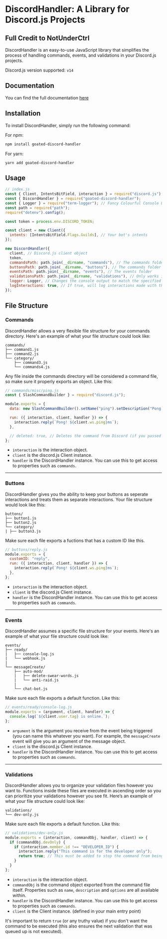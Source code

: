 <!-- @format -->

# DiscordHandler: A Library for Discord.js Projects

## Full Credit to NotUnderCtrl

DiscordHandler is an easy-to-use JavaScript library that simplifies the process of handling commands, events, and validations in your Discord.js projects.

Discord.js version supported: `v14`

## Documentation

You can find the full documentation [here](https://djs-commander.underctrl.io)

## Installation

To install DiscordHandler, simply run the following command:

For npm:

```bash
npm install goated-discord-handler
```

For yarn:

```yarn
yarn add goated-discord-handler
```

## Usage

```js
// index.js
const { Client, IntentsBitField, interaction } = require("discord.js");
const { DiscordHandler } = require("goated-discord-handler");
const { Logger } = require("term-logger"); // Fancy Colourful Console Logger
const path = require("path");
require("dotenv").config();

const token = process.env.DISCORD_TOKEN;

const client = new Client({
  intents: [IntentsBitField.Flags.Guilds], // Your bot's intents
});

new DiscordHandler({
  client, // Discord.js client object
  token,
  commandsPath: path.join(__dirname, "commands"), // The commands folder
  buttonsPath: path.join(__dirname, "buttons"), // The commands folder
  eventsPath: path.join(__dirname, "events"), // The events folder
  validationsPath: path.join(__dirname, "validations"), // Only works if commandsPath is provided
  logger: Logger, // Changes the console output to match the specified logger configuration (if not provided logging will go through console.log)
  logInteractions: true, // If true, will log interactions made with the bot in your console.
});
```

## File Structure

### Commands

DiscordHandler allows a very flexible file structure for your commands directory. Here's an example of what your file structure could look like:

```shell
commands/
├── command1.js
├── command2.js
└── category/
	├── command3.js
	└── commands4.js
```

Any file inside the commands directory will be considered a command file, so make sure it properly exports an object. Like this:

```js
// commands/misc/ping.js
const { SlashCommandBuilder } = require("discord.js");

module.exports = {
  data: new SlashCommandBuilder().setName("ping").setDescription("Pong!"),

  run: ({ interaction, client, handler }) => {
    interaction.reply(`Pong! ${client.ws.ping}ms`);
  },

  // deleted: true, // Deletes the command from Discord (if you passed in a "testServer" property it'll delete from the guild and not globally)
};
```

- `interaction` is the interaction object.
- `client` is the discord.js Client instance.
- `handler` is the DiscordHandler instance. You can use this to get access to properties such as `commands`.

---

### Buttons

DiscordHandler gives you the ability to keep your buttons as seperate interactions and treats them as separate interactions. Your file structure would look like this:

```shell
buttons/
├── button1.js
├── button2.js
└── category/
| ├── button3.js
```

Make sure each file exports a fuctions that has a custom ID like this.

```js
// buttons/reply.js
module.exports = {
  customID: "reply",
  run: ({ interaction, client, handler }) => {
    interaction.reply(`Pong! ${client.ws.ping}ms`);
  },
};
```
- `interaction` is the interaction object.
- `client` is the discord.js Client instance.
- `handler` is the DiscordHandler instance. You can use this to get access to properties such as `commands`.
---

### Events

DiscordHandler assumes a specific file structure for your events. Here's an example of what your file structure could look like:

```shell
events/
├── ready/
|	├── console-log.js
|	└── webhook.js
|
└── messageCreate/
	├── auto-mod/
	|	├── delete-swear-words.js
	|	└── anti-raid.js
	|
	└── chat-bot.js
```

Make sure each file exports a default function. Like this:

```js
// events/ready/console-log.js
module.exports = (argument, client, handler) => {
  console.log(`${client.user.tag} is online.`);
};
```

- `argument` is the argument you receive from the event being triggered (you can name this whatever you want). For example, the `messageCreate` event will give you an argument of the message object.
- `client` is the discord.js Client instance.
- `handler` is the DiscordHandler instance. You can use this to get access to properties such as `commands`.

---

### Validations

DiscordHandler allows you to organize your validation files however you want to. Functions inside these files are executed in ascending order so you can prioritize your validations however you see fit. Here’s an example of what your file structure could look like:

```shell
validations/
└── dev-only.js
```

Make sure each file exports a default function. Like this:

```js
// validations/dev-only.js
module.exports = (interaction, commandObj, handler, client) => {
  if (commandObj.devOnly) {
    if (interaction.member.id !== "DEVELOPER_ID") {
      interaction.reply("This command is for the developer only");
      return true; // This must be added to stop the command from being executed.
    }
  }
};
```

- `interaction` is the interaction object.
- `commandObj` is the command object exported from the command file itself. Properties such as `name`, `description` and `options` are all available within.
- `handler` is the DiscordHandler instance. You can use this to get access to properties such as `commands`.
- `client` is the Client instance. (defined in your main entry point)

It's important to return `true` (or any truthy value) if you don't want the command to be executed (this also ensures the next validation that was queued up is not executed).
